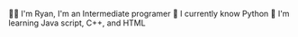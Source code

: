 🧑‍💻 I'm Ryan, I'm an Intermediate programer
🐍 I currently know Python
📖 I'm learning Java script, C++, and HTML

